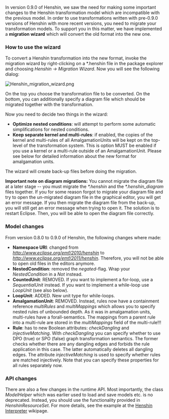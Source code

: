 In version 0.9.0 of Henshin, we saw the need for making some important
changes to the Henshin transformation model which are incompatible with
the previous model. In order to use transformations written with
pre-0.9.0 versions of Henshin with more recent versions, you need to
migrate your transformation models. To support you in this matter, we
have implemented a **migration wizard** which will convert the old
format into the new one.

### How to use the wizard

To convert a Henshin transformation into the new format, invoke the
migration wizard by right-clicking on a \*.henshin file in the package
explorer and choosing *Henshin -\> Migration Wizard*. Now you will see
the following dialog:

![](Henshin_migration_wizard.png "Henshin_migration_wizard.png")

On the top you choose the transformation file to be converted. On the
bottom, you can additionally specify a diagram file which should be
migrated together with the transformation.

Now you need to decide two things in the wizard:

-   **Optimize nested conditions**: will attempt to perform some
    automatic simplifications for nested conditions.
-   **Keep separate kernel and multi-rules**: if enabled, the copies of
    the kernel and multi-rules of all AmalgamationUnits will be kept on
    the top-level of the transformation system. This is option MUST be
    enabled if you use a kernel or a multi-rule outside of an
    AmalgamationUnit. Please see below for detailed information about
    the new format for amalgamation units.

The wizard will create back-up files before doing the migration.

**Important note on diagram migrations:** You cannot migrate the diagram
file at a later stage \-- you must migrate the *\*.henshin* and the
*\*.henshin_diagram* files together. If you for some reason forgot to
migrate your diagram file and try to open the un-migrated diagram file
in the graphical editor, you will get an error message. If you then
migrate the diagram file from the back-up, you will still get an error
message when trying to open it. The solution is to restart Eclipse.
Then, you will be able to open the diagram file correctly.

### Model changes

From version 0.8.0 to 0.9.0 of Henshin, the following changes where
made:

-   **Namespace URI**: changed from
    *<http://www.eclipse.org/emf/2010/henshin>* to
    *<http://www.eclipse.org/emf/2011/henshin>*. Therefore, you will not
    be able to open old files in the editors anymore.
-   **NestedCondition**: removed the *negated*-flag. Wrap your
    *NestedCondition* in a *Not* instead.
-   **CountedUnit**: REMOVED. If you want to implement a for-loop, use a
    *SequentialUnit* instead. If you want to implement a while-loop use
    *LoopUnit* (see also below).
-   **LoopUnit**: ADDED. New unit type for while-loops.
-   **AmalgamationUnit**: REMOVED. Instead, rules now have a containment
    reference *multiRules* and *multiMappings* which allows you to
    specify nested rules of unbounded depth. As it was in amalgamation
    units, multi-rules have a forall-semantics. The mappings from a
    parent rule into a multi-rule are stored in the *multiMappings*
    field of the multi-rule!!!
-   **Rule**: has to new Boolean attributes: *checkDangling* and
    *injectiveMatching*. With *checkDangling* you can specify whether to
    use DPO (true) or SPO (false) graph transformation semantics. The
    former checks whether there are any dangling edges and forbids the
    rule application in this case. The latter automatically deletes all
    dangling edges. The attribute *injectiveMatching* is used to specify
    whether rules are matched injectively. Note that you can specify
    these properties for all rules separately now.

### API changes

There are also a few changes in the runtime API. Most importantly, the
class *ModelHelper* which was earlier used to load and save models etc.
is no deprecated. Instead, you should use the functionality provided in
*HenshinResourceSet*. For more details, see the example at the [Henshin
Interpreter](Interpreter "wikilink") wikipage.



